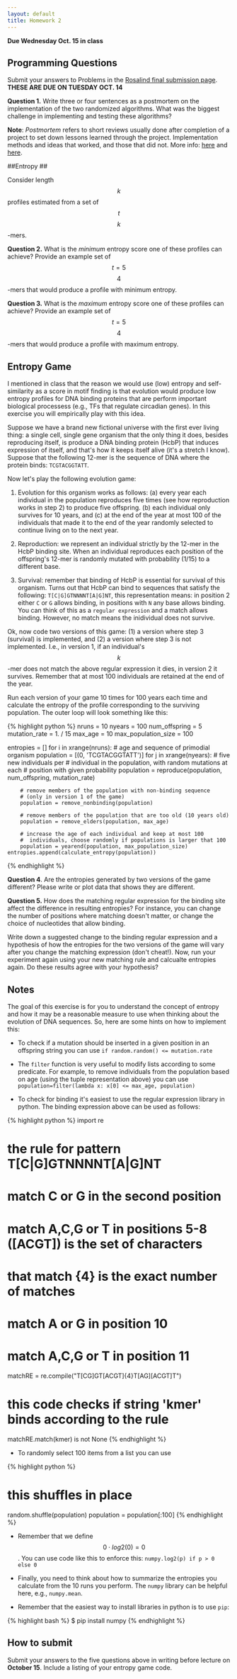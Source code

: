 ```yaml
---
layout: default
title: Homework 2
---
```


**Due Wednesday Oct. 15 in class**

## Programming Questions ##

Submit your answers to Problems  in the
[Rosalind final submission page](http://rosalind.info/classes/156/).
**THESE ARE DUE ON TUESDAY OCT. 14**

**Question 1.** Write three or four sentences as a postmortem on the implementation
  of the two randomized algorithms. What was the biggest challenge in
  implementing and testing these algorithms? 

**Note**: *Postmortem* refers to short reviews usually done after
completion of a project to set down lessons learned through the
project. Implementation methods and ideas that worked, and those that did
not. More info: [here](http://blog.codinghorror.com/the-project-postmortem/)
and [here](http://www.uio.no/studier/emner/matnat/ifi/INF9181/h11/undervisningsmateriale/reading-materials/Lecture-10/post-mortems.pdf).

##Entropy ##

Consider length $$k$$ profiles estimated from a set of
$$t$$ $$k$$-mers.

**Question 2.** What is the *minimum* entropy score one of these profiles
can achieve? Provide an example set of $$t=5$$ $$4$$-mers that would
produce a profile with minimum entropy.

**Question 3.** What is the *maximum* entropy score one of these profiles
can achieve? Provide an example set of $$t=5$$ $$4$$-mers that would
produce a profile with maximum entropy.

## Entropy Game ##

I mentioned in class that the reason we would use (low) entropy and
self-similarity as a score in motif finding is that evolution would
produce low entropy profiles for DNA binding proteins that are
perform important biological processess (e.g., TFs that regulate
circadian genes). In this exercise you will empirically play with this
idea.

Suppose we have a brand new fictional universe with the first ever
living thing: a single cell, single gene organism that the only thing it does,
besides reproducing itself, is produce a DNA binding protein (HcbP) that induces expression of itself, and
that's how it keeps itself alive (it's a stretch I know). Suppose that
the following 12-mer is the sequence of DNA where the protein binds:
`TCGTACGGTATT`.

Now let's play the following evolution game:

1. Evolution for this organism works as follows: (a) every year each
individual in the population reproduces five times (see how reproduction
works in step 2) to produce five offspring. (b) each individual only
survives for 10 years, and (c) at the end of the year at most 100
of the individuals that made it to the end of the year randomly
selected to continue living on to the next year.

2. Reproduction: we represent an individual strictly by the 12-mer in
the HcbP binding site. When an individual reproduces each position of the offspring's
12-mer is randomly mutated with probability (1/15) to a different
base.

3. Survival: remember that binding of HcbP is essential for survival
of this organism. Turns out that HcbP can bind to sequences that
satisfy the following: `T[C|G]GTNNNNT[A|G]NT`, this representation
means: in position 2 either `C` or `G` allows binding, in positions
with `N` any base allows binding. You can think of this as a `regular
expression`  and a match allows binding. However, no match means
the inidividual does not survive.

Ok, now code two versions of this game: (1) a version where step 3
(survival) is implemented, and (2) a version where step 3 is not
implemented. I.e., in version 1, if an individual's $$k$$-mer does not
match the above regular expression it dies, in version 2 it
survives. Remember that at most 100 individuals are retained at the
end of the year.

Run each version of your game 10 times for 100 years each time and
calculate the entropy of the profile corresponding to the surviving population. The
outer loop will look something like this:

{% highlight python %}
nruns = 10
nyears = 100
num_offspring = 5 
mutation_rate = 1. / 15
max_age = 10
max_population_size = 100

entropies = []
for i in xrange(nruns):
	# age and sequence of primodial organism
	population = [(0, 'TCGTACGGTATT')]
	for j in xrange(nyears):
		# five new individuals per
		# individual in the population, with random mutations at each
		# position with given probability
		population = reproduce(population, num_offspring, mutation_rate)

	    # remove members of the population with non-binding sequence
		# (only in version 1 of the game)
		population = remove_nonbinding(population)

	    # remove members of the population that are too old (10 years old)
		population = remove_elders(population, max_age)

        # increase the age of each individual and keep at most 100
        #  individuals, choose randomly if populations is larger that 100
		population = yearend(population, max_population_size)
	entropies.append(calculate_entropy(population))
{% endhighlight %}

**Question 4**. Are the entropies generated by two versions of the
game different? Please write or plot data that shows they are
different.

**Question 5.** How does the matching regular expression for the
binding site affect the
difference in resulting entropies? For instance, you can change the number of positions where matching
doesn't matter, or change the choice of nucleotides that allow binding.

Write down a suggested change to the binding regular expression and a
hypothesis of how the entropies for the two versions of the game will
vary after you change the matching expression (don't cheat!). Now, run
your experiment again using your new matching rule and calcualte
entropies again. Do these results agree
with your hypothesis? 

## Notes ##

The goal of this exercise is for you to understand the concept of
entropy and how it may be a reasonable measure to use when thinking
about the evolution of DNA sequences. So, here are some hints on how
to implement this:

- To check if a mutation should be inserted in a given position in an
  offspring string you can use `if random.random() <= mutation.rate`  

- The `filter` function is very useful to modify lists according to
  some predicate. For example, to remove individuals from the
  population based on age (using the tuple representation above) you
  can use `population=filter(lambda x: x[0] <= max_age, population)`

- To check for binding it's easiest to use the regular expression
  library in python. The binding expression above can be used as
  follows:

{% highlight python %}
import re

# the rule for pattern T[C|G]GTNNNNT[A|G]NT
# match C or G in the second position
# match A,C,G or T in positions 5-8 ([ACGT]) is the set of characters
# that match {4} is the exact number of matches
# match A or G in position 10
# match A,C,G or T in position 11
matchRE = re.compile("T[CG]GT[ACGT]{4}T[AG][ACGT]T")

# this code checks if string 'kmer' binds according to the rule
matchRE.match(kmer) is not None
{% endhighlight %}

- To randomly select 100 items from a list you can use

{% highlight python %}
# this shuffles in place
random.shuffle(population)
population = population[:100]
{% endhighlight %}

- Remember that we define $$0 \cdot log2(0) = 0$$. You can use code
  like this to enforce this: `numpy.log2(p) if p > 0 else 0`

- Finally, you need to think about how to summarize the entropies you
  calculate from the 10 runs you perform. The `numpy` library can be
  helpful here, e.g., `numpy.mean`.

- Remember that the easiest way to install libraries in python is to
  use `pip`:

{% highlight bash %}
$ pip install numpy
{% endhighlight %}


## How to submit ##

Submit your answers to the five questions above in writing before
lecture on **October 15**. Include a listing of your entropy game code.



